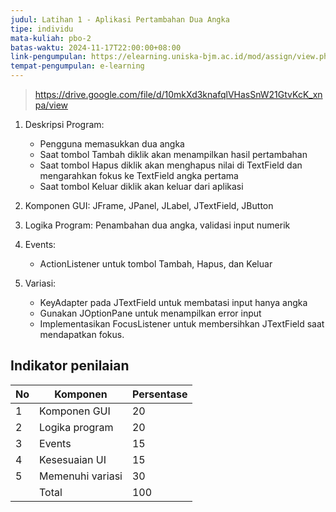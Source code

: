 ```yaml
---
judul: Latihan 1 - Aplikasi Pertambahan Dua Angka
tipe: individu
mata-kuliah: pbo-2
batas-waktu: 2024-11-17T22:00:00+08:00
link-pengumpulan: https://elearning.uniska-bjm.ac.id/mod/assign/view.php?id=40201
tempat-pengumpulan: e-learning
---
```


> https://drive.google.com/file/d/10mkXd3knafqlVHasSnW21GtvKcK_xnpa/view

1. Deskripsi Program:

   - Pengguna memasukkan dua angka
   - Saat tombol Tambah diklik akan menampilkan hasil pertambahan
   - Saat tombol Hapus diklik akan menghapus nilai di TextField dan mengarahkan fokus ke TextField angka pertama
   - Saat tombol Keluar diklik akan keluar dari aplikasi

2. Komponen GUI: JFrame, JPanel, JLabel, JTextField, JButton

3. Logika Program: Penambahan dua angka, validasi input numerik

4. Events:

   - ActionListener untuk tombol Tambah, Hapus, dan Keluar

5. Variasi:
   - KeyAdapter pada JTextField untuk membatasi input hanya angka
   - Gunakan JOptionPane untuk menampilkan error input
   - Implementasikan FocusListener untuk membersihkan JTextField saat mendapatkan fokus.

## Indikator penilaian

| No  | Komponen         | Persentase |
| --- | ---------------- | ---------- |
| 1   | Komponen GUI     | 20         |
| 2   | Logika program   | 20         |
| 3   | Events           | 15         |
| 4   | Kesesuaian UI    | 15         |
| 5   | Memenuhi variasi | 30         |
|     | Total            | 100        |
